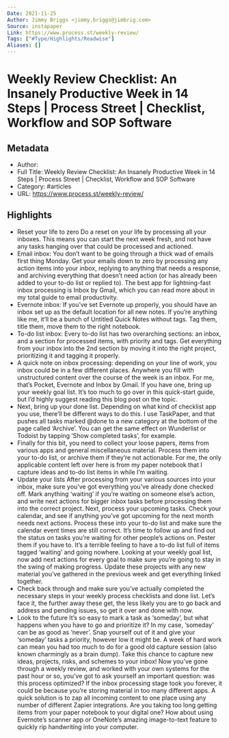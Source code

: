```yaml
---
Date: 2021-11-25
Author: Jimmy Briggs <jimmy.briggs@jimbrig.com>
Source: instapaper
Link: https://www.process.st/weekly-review/
Tags: ["#Type/Highlights/Readwise"]
Aliases: []
---
```

# Weekly Review Checklist: An Insanely Productive Week in 14 Steps | Process Street | Checklist, Workflow and SOP Software

## Metadata
- Author: 
- Full Title: Weekly Review Checklist: An Insanely Productive Week in 14 Steps | Process Street | Checklist, Workflow and SOP Software
- Category: #articles
- URL: https://www.process.st/weekly-review/

## Highlights
- Reset your life to zero
  Do a reset on your life by processing all your inboxes. This means you can start the next week fresh, and not have any tasks hanging over that could be processed and actioned.
- Email inbox: You don’t want to be going through a thick wad of emails first thing Monday. Get your emails down to zero by processing any action items into your inbox, replying to anything that needs a response, and archiving everything that doesn’t need action (or has already been added to your to-do list or replied to). The best app for lightning-fast inbox processing is Inbox by Gmail, which you can read more about in my total guide to email productivity.
- Evernote inbox: If you’ve set Evernote up properly, you should have an inbox set up as the default location for all new notes. If you’re anything like me, it’ll be a bunch of Untitled Quick Notes without tags. Tag them, title them, move them to the right notebook.
- To-do list inbox: Every to-do list has two overarching sections: an inbox, and a section for processed items, with priority and tags. Get everything from your inbox into the 2nd section by moving it into the right project, prioritizing it and tagging it properly.
- A quick note on inbox processing: depending on your line of work, you inbox could be in a few different places. Anywhere you fill with unstructured content over the course of the week is an inbox. For me, that’s Pocket, Evernote and Inbox by Gmail.
  If you have one, bring up your weekly goal list. It’s too much to go over in this quick-start guide, but I’d highly suggest reading this blog post on the topic.
- Next, bring up your done list. Depending on what kind of checklist app you use, there’ll be different ways to do this. I use TaskPaper, and that pushes all tasks marked @done to a new category at the bottom of the page called ‘Archive’. You can get the same effect on Wunderlist or Todoist by tapping ‘Show completed tasks’, for example.
- Finally for this bit, you need to collect your loose papers, items from various apps and general miscellaneous material. Process them into your to-do list, or archive them if they’re not actionable. For me, the only applicable content left over here is from my paper notebook that I capture ideas and to-do list items in while I’m waiting.
- Update your lists
  After processing from your various sources into your inbox, make sure you’ve got everything you’ve already done checked off. Mark anything ‘waiting’ if you’re waiting on someone else’s action, and write next actions for bigger inbox tasks before processing them into the correct project.
  Next, process your upcoming tasks. Check your calendar, and see if anything you’ve got upcoming for the next month needs next actions. Process these into your to-do list and make sure the calendar event times are still correct.
  It’s time to follow up and find out the status on tasks you’re waiting for other people’s actions on. Pester them if you have to. It’s a terrible feeling to have a to-do list full of items tagged ‘waiting’ and going nowhere.
  Looking at your weekly goal list, now add next actions for every goal to make sure you’re going to stay in the swing of making progress. Update these projects with any new material you’ve gathered in the previous week and get everything linked together.
- Check back through and make sure you’ve actually completed the necessary steps in your weekly process checklists and done list. Let’s face it, the further away these get, the less likely you are to go back and address and pending issues, so get it over and done with now.
- Look to the future
  It’s so easy to mark a task as ‘someday’, but what happens when you have to go and prioritize it? In my case, ‘someday’ can be as good as ‘never’. Snap yourself out of it and give your ‘someday’ tasks a priority, however low it might be.
  A week of hard work can mean you had too much to do for a good old capture session (also known charmingly as a brain dump). Take this chance to capture new ideas, projects, risks, and schemes to your inbox!
  Now you’ve gone through a weekly review, and worked with your own systems for the past hour or so, you’ve got to ask yourself an important question: was this process optimized?
  If the inbox processing stage took you forever, it could be because you’re storing material in too many different apps. A quick solution is to zap all incoming content to one place using any number of different Zapier integrations.
  Are you taking too long getting items from your paper notebook to your digital one? How about using Evernote’s scanner app or OneNote’s amazing image-to-text feature to quickly rip handwriting into your computer.
